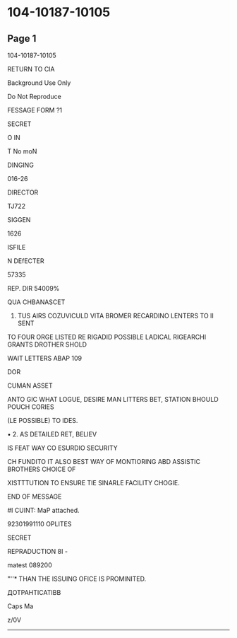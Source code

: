 # 104-10187-10105

## Page 1

104-10187-10105

RETURN TO CIA

Background Use Only

Do Not Reproduce

FESSAGE FORM ?1

SECRET

O IN

T No moN

DINGING

016-26

DIRECTOR

TJ722

SIGGEN

1626

ISFILE

N DEfECTER

57335

REP. DIR 54009%

QUA CHBANASCET

1. TUS AIRS COZUVICULD VITA BROMER RECARDINO LENTERS TO II SENT

TO FOUR ORGE LISTED RE RIGADID POSSIBLE LADICAL RIGEARCHI GRANTS DROTHER SHOLD

WAIT LETTERS ABAP 109

DOR

CUMAN ASSET

ANTO GIC WHAT LOGUE, DESIRE MAN LITTERS BET, STATION BHOULD POUCH CORIES

(LE POSSIBLE) TO IDES.

• 2. AS DETAILED RET, BELIEV

IS FEAT WAY CO ESURDIO SECURITY

CH FUNDITO IT ALSO BEST WAY OF MONTIORING ABD ASSISTIC BROTHERS CHOICE OF

XISTTTUTION TO ENSURE TIE SINARLE FACILITY CHOGIE.

END OF MESSAGE

#I CUINT: MaP attached.

92301991110 OPLITES

SECRET

REPRADUCTION 8I -

matest 089200

"''* THAN THE ISSUING OFICE IS PROMINITED.

ДОТРАНТІСАТІВВ

Caps Ma

z/0V

---

